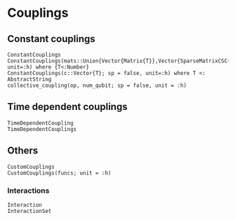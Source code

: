 # Couplings
## Constant couplings
```@docs
ConstantCouplings
ConstantCouplings(mats::Union{Vector{Matrix{T}},Vector{SparseMatrixCSC{T,Int}}}; unit=:h) where {T<:Number}
ConstantCouplings(c::Vector{T}; sp = false, unit=:h) where T <: AbstractString
collective_coupling(op, num_qubit; sp = false, unit = :h)
```
## Time dependent couplings
```@docs
TimeDependentCoupling
TimeDependentCouplings
```
## Others
```@docs
CustomCouplings
CustomCouplings(funcs; unit = :h)
```

### Interactions
```@docs
Interaction
InteractionSet
```